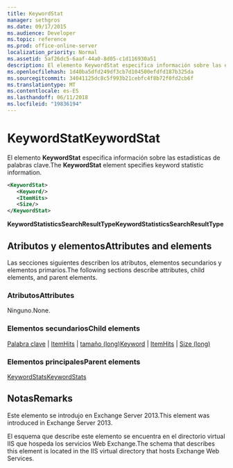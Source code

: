 ```yaml
---
title: KeywordStat
manager: sethgros
ms.date: 09/17/2015
ms.audience: Developer
ms.topic: reference
ms.prod: office-online-server
localization_priority: Normal
ms.assetid: 5af26dc5-6aaf-44a0-8d05-c1d116930a51
description: El elemento KeywordStat especifica información sobre las estadísticas de palabras clave.
ms.openlocfilehash: 1d40ba5dfd249df3cb7d104500efdfd187b325da
ms.sourcegitcommit: 34041125dc8c5f993b21cebfc4f8b72f0fd2cb6f
ms.translationtype: MT
ms.contentlocale: es-ES
ms.lasthandoff: 06/11/2018
ms.locfileid: "19836194"
---
```

# <a name="keywordstat"></a><span data-ttu-id="a780f-103">KeywordStat</span><span class="sxs-lookup"><span data-stu-id="a780f-103">KeywordStat</span></span>

<span data-ttu-id="a780f-104">El elemento **KeywordStat** especifica información sobre las estadísticas de palabras clave.</span><span class="sxs-lookup"><span data-stu-id="a780f-104">The **KeywordStat** element specifies keyword statistic information.</span></span> 
  
```XML
<KeywordStat>
   <Keyword/>
   <ItemHits>
   <Size/>
</KeywordStat>
```

 <span data-ttu-id="a780f-105">**KeywordStatisticsSearchResultType**</span><span class="sxs-lookup"><span data-stu-id="a780f-105">**KeywordStatisticsSearchResultType**</span></span>
## <a name="attributes-and-elements"></a><span data-ttu-id="a780f-106">Atributos y elementos</span><span class="sxs-lookup"><span data-stu-id="a780f-106">Attributes and elements</span></span>

<span data-ttu-id="a780f-107">Las secciones siguientes describen los atributos, elementos secundarios y elementos primarios.</span><span class="sxs-lookup"><span data-stu-id="a780f-107">The following sections describe attributes, child elements, and parent elements.</span></span>
  
### <a name="attributes"></a><span data-ttu-id="a780f-108">Atributos</span><span class="sxs-lookup"><span data-stu-id="a780f-108">Attributes</span></span>

<span data-ttu-id="a780f-109">Ninguno.</span><span class="sxs-lookup"><span data-stu-id="a780f-109">None.</span></span>
  
### <a name="child-elements"></a><span data-ttu-id="a780f-110">Elementos secundarios</span><span class="sxs-lookup"><span data-stu-id="a780f-110">Child elements</span></span>

<span data-ttu-id="a780f-111">[Palabra clave](keyword.md) | [ItemHits](itemhits.md) | [tamaño (long)](size-long.md)</span><span class="sxs-lookup"><span data-stu-id="a780f-111">[Keyword](keyword.md) | [ItemHits](itemhits.md) | [Size (long)](size-long.md)</span></span>
  
### <a name="parent-elements"></a><span data-ttu-id="a780f-112">Elementos principales</span><span class="sxs-lookup"><span data-stu-id="a780f-112">Parent elements</span></span>

[<span data-ttu-id="a780f-113">KeywordStats</span><span class="sxs-lookup"><span data-stu-id="a780f-113">KeywordStats</span></span>](keywordstats.md)
  
## <a name="remarks"></a><span data-ttu-id="a780f-114">Notas</span><span class="sxs-lookup"><span data-stu-id="a780f-114">Remarks</span></span>

<span data-ttu-id="a780f-115">Este elemento se introdujo en Exchange Server 2013.</span><span class="sxs-lookup"><span data-stu-id="a780f-115">This element was introduced in Exchange Server 2013.</span></span>
  
<span data-ttu-id="a780f-116">El esquema que describe este elemento se encuentra en el directorio virtual IIS que hospeda los servicios Web Exchange.</span><span class="sxs-lookup"><span data-stu-id="a780f-116">The schema that describes this element is located in the IIS virtual directory that hosts Exchange Web Services.</span></span>
  

